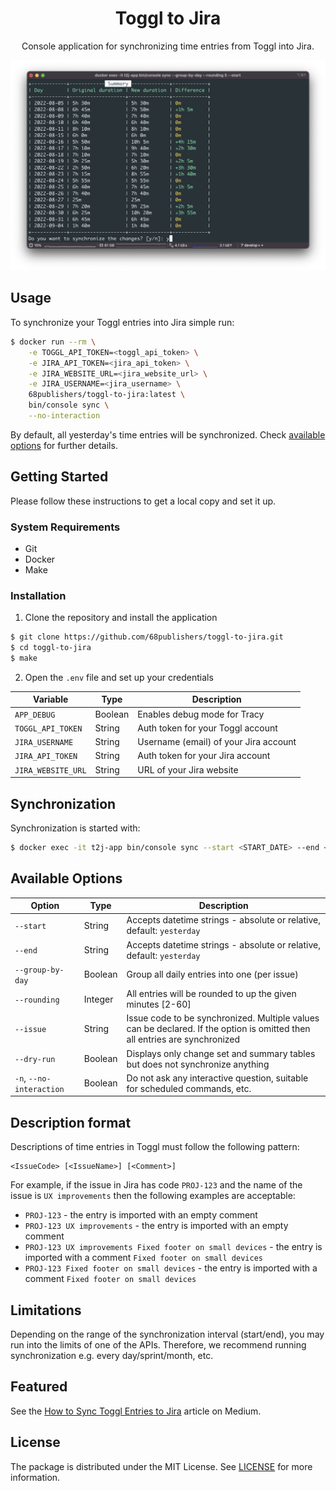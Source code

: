 <h1 align="center">Toggl to Jira</h1>

<p align="center">Console application for synchronizing time entries from Toggl into Jira.</p>

![Toggl to Jira](docs/images/sync.png)

## Usage

To synchronize your Toggl entries into Jira simple run:

```bash
$ docker run --rm \
    -e TOGGL_API_TOKEN=<toggl_api_token> \
    -e JIRA_API_TOKEN=<jira_api_token> \
    -e JIRA_WEBSITE_URL=<jira_website_url> \
    -e JIRA_USERNAME=<jira_username> \
    68publishers/toggl-to-jira:latest \
    bin/console sync \
    --no-interaction
```

By default, all yesterday's time entries will be synchronized. Check [available options](#available-options) for further details.

## Getting Started

Please follow these instructions to get a local copy and set it up.

### System Requirements

- Git
- Docker
- Make

### Installation

1. Clone the repository and install the application

```sh
$ git clone https://github.com/68publishers/toggl-to-jira.git
$ cd toggl-to-jira
$ make
```

2. Open the `.env` file and set up your credentials

| Variable           | Type    | Description                           |
|--------------------|---------|---------------------------------------|
| `APP_DEBUG`        | Boolean | Enables debug mode for Tracy          |
| `TOGGL_API_TOKEN`  | String  | Auth token for your Toggl account     |
| `JIRA_USERNAME`    | String  | Username (email) of your Jira account |
| `JIRA_API_TOKEN`   | String  | Auth token for your Jira account      |
| `JIRA_WEBSITE_URL` | String  | URL of your Jira website              |

## Synchronization

Synchronization is started with:

```sh
$ docker exec -it t2j-app bin/console sync --start <START_DATE> --end <END_DATE> [--group-by-day] [--rounding <ROUNDING>] [--issue <ISSUE_CODE>] [--dry-run] [--no-interaction]
```

## Available Options

| Option                   | Type    | Description                                                                                                                |
|--------------------------|---------|----------------------------------------------------------------------------------------------------------------------------|
| `--start`                | String  | Accepts datetime strings - absolute or relative, default: `yesterday`                                                      |
| `--end`                  | String  | Accepts datetime strings - absolute or relative, default: `yesterday`                                                      |
| `--group-by-day`         | Boolean | Group all daily entries into one (per issue)                                                                               |
| `--rounding`             | Integer | All entries will be rounded to up the given minutes [2-60]                                                                 |
| `--issue`                | String  | Issue code to be synchronized. Multiple values can be declared. If the option is omitted then all entries are synchronized |
| `--dry-run`              | Boolean | Displays only change set and summary tables but does not synchronize anything                                              |
| `-n`, `--no-interaction` | Boolean | Do not ask any interactive question, suitable for scheduled commands, etc.                                                 |

## Description format

Descriptions of time entries in Toggl must follow the following pattern:

```
<IssueCode> [<IssueName>] [<Comment>]
```

For example, if the issue in Jira has code `PROJ-123` and the name of the issue is `UX improvements` then the following examples are acceptable:

- `PROJ-123` - the entry is imported with an empty comment
- `PROJ-123 UX improvements` - the entry is imported with an empty comment
- `PROJ-123 UX improvements Fixed footer on small devices` - the entry is imported with a comment `Fixed footer on small devices`
- `PROJ-123 Fixed footer on small devices` - the entry is imported with a comment `Fixed footer on small devices`

## Limitations

Depending on the range of the synchronization interval (start/end), you may run into the limits of one of the APIs. Therefore, we recommend running synchronization e.g. every day/sprint/month, etc.

## Featured
See the [How to Sync Toggl Entries to Jira](https://advanced-developer.medium.com/how-to-sync-toggl-entries-to-jira-7184fd451b40) article on Medium.

## License

The package is distributed under the MIT License. See [LICENSE](LICENSE.md) for more information.
